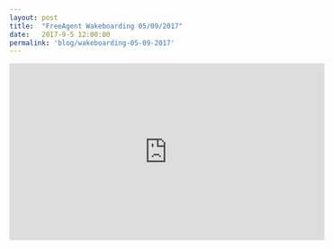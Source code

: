 ```yaml
---
layout: post
title:  "FreeAgent Wakeboarding 05/09/2017"
date:   2017-9-5 12:00:00
permalink: 'blog/wakeboarding-05-09-2017'
---
```


<div class="video-container">
  <iframe width="560" height="315" src="https://www.youtube.com/embed/61UdaDsDkEM?rel=0" frameborder="0" allowfullscreen></iframe>
</div>
